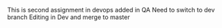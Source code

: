 This is second assignment in devops added in QA
Need to switch to dev branch
Editing in Dev and merge to master